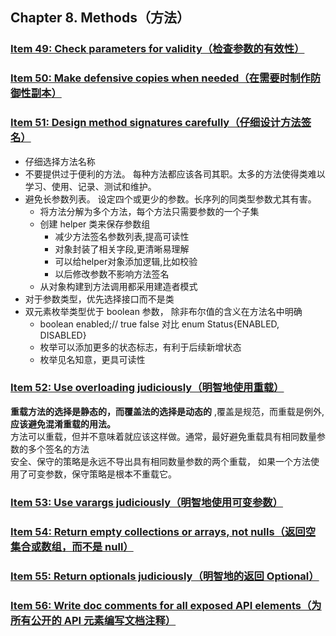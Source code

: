 ## Chapter 8. Methods（方法） 

### [Item 49: Check parameters for validity（检查参数的有效性）]()


### [Item 50: Make defensive copies when needed（在需要时制作防御性副本）]()

### [Item 51: Design method signatures carefully（仔细设计方法签名）]()    
- 仔细选择方法名称
- 不要提供过于便利的方法。 每种方法都应该各司其职。太多的方法使得类难以学习、使用、记录、测试和维护。  
- 避免长参数列表。 设定四个或更少的参数。长序列的同类型参数尤其有害。
  - 将方法分解为多个方法，每个方法只需要参数的一个子集
  - 创建 helper 类来保存参数组
    - 减少方法签名参数列表,提高可读性
    - 对象封装了相关字段,更清晰易理解
    - 可以给helper对象添加逻辑,比如校验
    - 以后修改参数不影响方法签名
  - 从对象构建到方法调用都采用建造者模式  
- 对于参数类型，优先选择接口而不是类    
- 双元素枚举类型优于 boolean 参数， 除非布尔值的含义在方法名中明确 
  - boolean enabled;// true false  对比 enum Status{ENABLED, DISABLED}   
  - 枚举可以添加更多的状态标志，有利于后续新增状态
  - 枚举见名知意，更具可读性

### [Item 52: Use overloading judiciously（明智地使用重载）](overloading)   
**重载方法的选择是静态的，而覆盖法的选择是动态的** ,覆盖是规范，而重载是例外,**应该避免混淆重载的用法。**   
方法可以重载，但并不意味着就应该这样做。通常，最好避免重载具有相同数量参数的多个签名的方法  
安全、保守的策略是永远不导出具有相同数量参数的两个重载， 如果一个方法使用了可变参数，保守策略是根本不重载它。 

### [Item 53: Use varargs judiciously（明智地使用可变参数）]()

### [Item 54: Return empty collections or arrays, not nulls（返回空集合或数组，而不是 null）]()

### [Item 55: Return optionals judiciously（明智地的返回 Optional）]()

### [Item 56: Write doc comments for all exposed API elements（为所有公开的 API 元素编写文档注释）]()   
